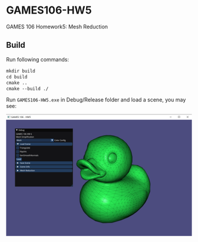 # GAMES106-HW5
GAMES 106 Homework5: Mesh Reduction

## Build

Run following commands:

```shell
mkdir build
cd build
cmake ..
cmake --build ./
```

Run `GAMES106-HW5.exe` in Debug/Release folder and load a scene, you may see:

![image-20230325232336231](img/image-20230325232336231.png)
